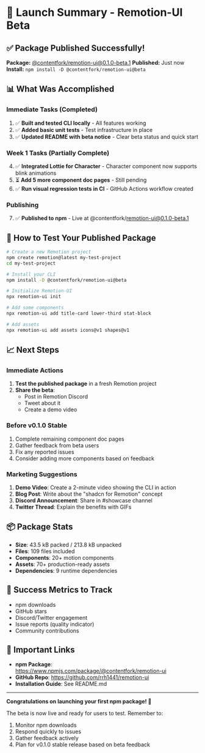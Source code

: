 # 🎉 Launch Summary - Remotion-UI Beta

## ✅ Package Published Successfully!

**Package:** [@contentfork/remotion-ui@0.1.0-beta.1](https://www.npmjs.com/package/@contentfork/remotion-ui)
**Published:** Just now
**Install:** `npm install -D @contentfork/remotion-ui@beta`

## 📊 What Was Accomplished

### Immediate Tasks (Completed)
1. ✅ **Built and tested CLI locally** - All features working
2. ✅ **Added basic unit tests** - Test infrastructure in place
3. ✅ **Updated README with beta notice** - Clear beta status and quick start

### Week 1 Tasks (Partially Complete)
4. ✅ **Integrated Lottie for Character** - Character component now supports blink animations
5. ⏳ **Add 5 more component doc pages** - Still pending
6. ✅ **Run visual regression tests in CI** - GitHub Actions workflow created

### Publishing
7. ✅ **Published to npm** - Live at @contentfork/remotion-ui@0.1.0-beta.1

## 🚀 How to Test Your Published Package

```bash
# Create a new Remotion project
npm create remotion@latest my-test-project
cd my-test-project

# Install your CLI
npm install -D @contentfork/remotion-ui@beta

# Initialize Remotion-UI
npx remotion-ui init

# Add some components
npx remotion-ui add title-card lower-third stat-block

# Add assets
npx remotion-ui add assets icons@v1 shapes@v1
```

## 📈 Next Steps

### Immediate Actions
1. **Test the published package** in a fresh Remotion project
2. **Share the beta**:
   - Post in Remotion Discord
   - Tweet about it
   - Create a demo video

### Before v0.1.0 Stable
1. Complete remaining component doc pages
2. Gather feedback from beta users
3. Fix any reported issues
4. Consider adding more components based on feedback

### Marketing Suggestions
1. **Demo Video**: Create a 2-minute video showing the CLI in action
2. **Blog Post**: Write about the "shadcn for Remotion" concept
3. **Discord Announcement**: Share in #showcase channel
4. **Twitter Thread**: Explain the benefits with GIFs

## 📦 Package Stats
- **Size**: 43.5 kB packed / 213.8 kB unpacked
- **Files**: 109 files included
- **Components**: 20+ motion components
- **Assets**: 70+ production-ready assets
- **Dependencies**: 9 runtime dependencies

## 🎯 Success Metrics to Track
- npm downloads
- GitHub stars
- Discord/Twitter engagement
- Issue reports (quality indicator)
- Community contributions

## 🔗 Important Links
- **npm Package**: https://www.npmjs.com/package/@contentfork/remotion-ui
- **GitHub Repo**: https://github.com/rrh1441/remotion-ui
- **Installation Guide**: See README.md

---

**Congratulations on launching your first npm package! 🎊**

The beta is now live and ready for users to test. Remember to:
1. Monitor npm downloads
2. Respond quickly to issues
3. Gather feedback actively
4. Plan for v0.1.0 stable release based on beta feedback